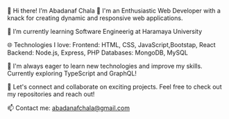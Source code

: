  👋 Hi there! I’m Abadanaf Chala
 👀  I'm an Enthusiastic Web Developer with a knack for creating dynamic and responsive web applications. 

 🌱 I’m currently learning Software Engineerig at Haramaya University

🌐 Technologies I love:
 Frontend: HTML, CSS, JavaScript,Bootstap, React
 Backend: Node.js, Express, PHP
 Databases: MongoDB, MySQL

🚀 I'm always eager to learn new technologies and improve my skills. Currently exploring TypeScript and GraphQL!

💼 Let's connect and collaborate on exciting projects. Feel free to check out my repositories and reach out!

  📫 Contact me: abadanafchala@gmail.com
